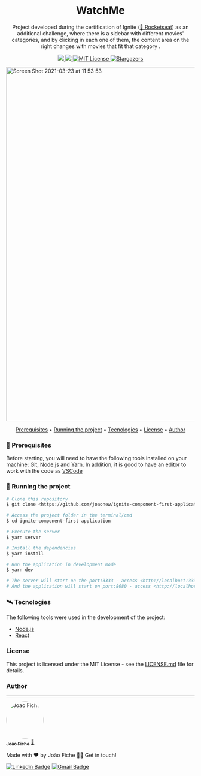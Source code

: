 <h1 align="center">WatchMe</h1>

<p align="center">Project developed during the certification of Ignite (<a href="https://rocketseat.com.br//">🔗 Rocketseat</a>) as an additional challenge, where there is a sidebar with different movies' categories, and by clicking in each one of them, the content area on the right changes with movies that fit that category . </p>

<p align="center">
  <a href="https://www.linkedin.com/in/joaofiche/">
    <img src="https://img.shields.io/static/v1?label=LinkedIn&message=Follow%20me&color=blue&style=for-the-badge&logo=<LinkedIn>"/>
  </a>
  
  <a href="https://github.com/joaonew/ignite-component-first-application/commits/main">
    <img src="https://img.shields.io/github/issues/joaonew/ignite-component-first-application?color=black&style=for-the-badge"/>
  </a>
  
  <a href="https://github.com/joaonew/ignite-component-first-application/blob/main/LICENSE">
    <img src="https://img.shields.io/github/license/joaonew/ignite-component-first-application?color=black&logo=ghost&style=for-the-badge" alt="MIT License">
  </a>
  
   <a href="https://github.com/joaonew/ignite-component-first-application/stargazers">
    <img alt="Stargazers" src="https://img.shields.io/github/stars/joaonew/ignite-component-first-application?style=for-the-badge">
  </a>
</p>


<img width="946" alt="Screen Shot 2021-03-23 at 11 53 53" src="https://user-images.githubusercontent.com/43939710/112176512-896bcf80-8bce-11eb-8d4b-d3cb6164b16d.png">

<p align="center">
 <a href="#toolbox-prerequisites">Prerequisites</a> •
 <a href="#-running-the-project">Running the project</a> • 
 <a href="#artificial_satellite-tecnologies">Tecnologies</a> • 
 <a href="#license">License</a> • 
 <a href="#author">Author</a>
</p>

### :toolbox: Prerequisites

Before starting, you will need to have the following tools installed on your machine:
[Git](https://git-scm.com), [Node.js](https://nodejs.org/en/) and [Yarn](https://yarnpkg.com/). 
In addition, it is good to have an editor to work with the code as [VSCode](https://code.visualstudio.com/)

### 🎲 Running the project

```bash
# Clone this repository
$ git clone <https://github.com/joaonew/ignite-component-first-application>

# Access the project folder in the terminal/cmd
$ cd ignite-component-first-application

# Execute the server
$ yarn server

# Install the dependencies
$ yarn install

# Run the application in development mode
$ yarn dev

# The server will start on the port:3333 - access <http://localhost:3333>
# And the application will start on port:8080 - access <http://localhost:8080>
```

### :artificial_satellite: Tecnologies 
The following tools were used in the development of the project:

- [Node.js](https://nodejs.org/en/)
- [React](https://pt-br.reactjs.org/)

### License

This project is licensed under the MIT License - see the [LICENSE.md](https://github.com/joaonew/ignite-component-first-application/blob/main/LICENSE) file for details.

### Author
---

<a href="https://www.linkedin.com/in/joaofiche">
 <img style="border-radius:60%;" src="https://avatars.githubusercontent.com/u/43939710?s=460&u=f36a300e573c77bc0ecf6666ec352bbcfc3605c6&v=4" width="100px;" alt="Joao Fiche"/>
 <br />
 <sub><b>João Fiche</b></sub></a> <a href="https://www.linkedin.com/in/joaofiche" title="LinkedIn">🚀</a>


Made with ❤️ by João Fiche 👋🏽 Get in touch!

[![Linkedin Badge](https://img.shields.io/badge/-João%20Fiche-blue?style=flat-square&logo=Linkedin&logoColor=white&link=https://www.linkedin.com/in/joaofiche)](https://www.linkedin.com/in/joaofiche) 
[![Gmail Badge](https://img.shields.io/badge/-jncfiche@gmail.com-c14438?style=flat-square&logo=Gmail&logoColor=white&link=mailto:jncfiche@gmail.com)](mailto:jncfiche@gmail.com)
